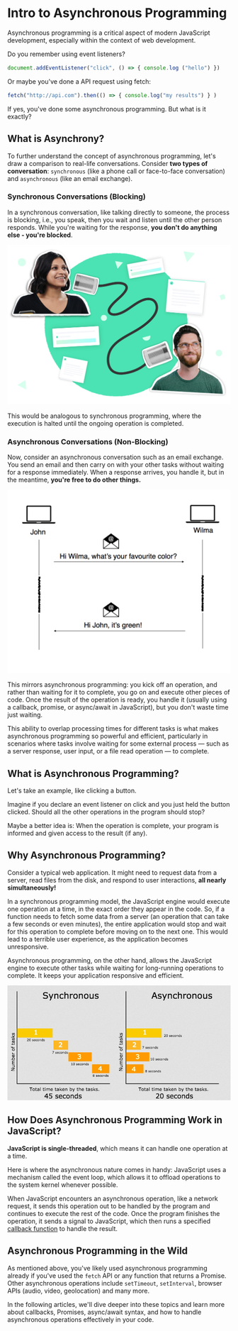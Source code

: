 # Intro to Asynchronous Programming

Asynchronous programming is a critical aspect of modern JavaScript development, especially within the context of web development.

Do you remember using event listeners?

```jsx
document.addEventListener("click", () => { console.log ("hello") })
```

Or maybe you've done a API request using fetch:

```jsx
fetch("http://api.com").then(() => { console.log("my results") } )
```

If yes, you've done some asynchronous programming. But what is it exactly?

## What is Asynchrony?

To further understand the concept of asynchronous programming, let's draw a comparison to real-life conversations. Consider **two types of conversation**: `synchronous` (like a phone call or face-to-face conversation) and `asynchronous` (like an email exchange).

### Synchronous Conversations (Blocking)

In a synchronous conversation, like talking directly to someone, the process is blocking, i.e., you speak, then you wait and listen until the other person responds. While you're waiting for the response, **you don't do anything else - you're blocked**. 

![Untitled](./intro-to-asynchronous-programming/untitled.png)

This would be analogous to synchronous programming, where the execution is halted until the ongoing operation is completed.

### Asynchronous Conversations (Non-Blocking)

Now, consider an asynchronous conversation such as an email exchange. You send an email and then carry on with your other tasks without waiting for a response immediately. When a response arrives, you handle it, but in the meantime, **you're free to do other things.** 

![Untitled](./intro-to-asynchronous-programming/untitled-1.png)

This mirrors asynchronous programming: you kick off an operation, and rather than waiting for it to complete, you go on and execute other pieces of code. Once the result of the operation is ready, you handle it (usually using a callback, promise, or async/await in JavaScript), but you don't waste time just waiting.

This ability to overlap processing times for different tasks is what makes asynchronous programming so powerful and efficient, particularly in scenarios where tasks involve waiting for some external process — such as a server response, user input, or a file read operation — to complete.

## What is Asynchronous Programming?

Let's take an example, like clicking a button.

Imagine if you declare an event listener on click and you just held the button clicked. Should all the other operations in the program should stop?

Maybe a better idea is: When the operation is complete, your program is informed and given access to the result (if any).

## Why Asynchronous Programming?

Consider a typical web application. It might need to request data from a server, read files from the disk, and respond to user interactions, **all nearly simultaneously!**

In a synchronous programming model, the JavaScript engine would execute one operation at a time, in the exact order they appear in the code. So, if a function needs to fetch some data from a server (an operation that can take a few seconds or even minutes), the entire application would stop and wait for this operation to complete before moving on to the next one. This would lead to a terrible user experience, as the application becomes unresponsive.

Asynchronous programming, on the other hand, allows the JavaScript engine to execute other tasks while waiting for long-running operations to complete. It keeps your application responsive and efficient.

![Untitled](./intro-to-asynchronous-programming/untitled-2.png)

## How Does Asynchronous Programming Work in JavaScript?

**JavaScript is single-threaded**, which means it can handle one operation at a time.

Here is where the asynchronous nature comes in handy: JavaScript uses a mechanism called the event loop, which allows it to offload operations to the system kernel whenever possible.

When JavaScript encounters an asynchronous operation, like a network request, it sends this operation out to be handled by the program and continues to execute the rest of the code. Once the program finishes the operation, it sends a signal to JavaScript, which then runs a specified [callback function](https://developer.mozilla.org/en-US/docs/Glossary/Callback_function) to handle the result.

## Asynchronous Programming in the Wild

As mentioned above, you've likely used asynchronous programming already if you've used the `fetch` API or any function that returns a Promise. Other asynchronous operations include `setTimeout`, `setInterval`, browser APIs (audio, video, geolocation) and many more.

In the following articles, we'll dive deeper into these topics and learn more about callbacks, Promises, async/await syntax, and how to handle asynchronous operations effectively in your code.